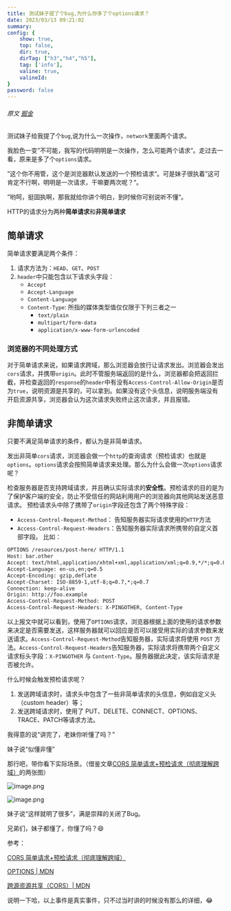 ```yaml
---
title: 测试妹子提了个bug,为什么你多了个options请求？
date: 2023/03/13 09:21:02
summary: 
config: {
    show: true,
    top: false,
    dir: true,
    dirTag: ["h3","h4","h5"],
    tag: ['info'],
    valine: true,
    valineId: 
}
password: false
---
```


###### 原文 [掘金](https://juejin.cn/post/7206264862657445947)

<div class="markdown-body cache"><p>测试妹子给我提了个<code>bug</code>,说为什么一次操作，<code>network</code>里面两个请求。</p>
<p>我脸色一变”不可能，我写的代码明明是一次操作，怎么可能两个请求“。走过去一看，原来是多了个<code>options</code>请求。</p>
<p>”这个你不用管，这个是浏览器默认发送的一个预检请求“。可是妹子很执着”这可肯定不行啊，明明是一次请求，干嘛要两次呢？“。</p>
<p>”哟呵，挺固执啊，那我就给你讲个明白，到时候你可别说听不懂“。</p>
<p>HTTP的请求分为两种<strong>简单请求</strong>和<strong>非简单请求</strong></p>


## 简单请求

            
<p>简单请求要满足两个条件：</p>
<ol>
<li>请求方法为：<code>HEAD</code>、<code>GET</code>、<code>POST</code></li>
<li><code>header</code>中只能包含以下请求头字段：
<ul>
<li><code>Accept</code></li>
<li><code>Accept-Language</code></li>
<li><code>Content-Language</code></li>
<li><code>Content-Type</code>: 所指的媒体类型值仅仅限于下列三者之一
<ul>
<li><code>text/plain</code></li>
<li><code>multipart/form-data</code></li>
<li><code>application/x-www-form-urlencoded</code></li>
</ul>
</li>
</ul>
</li>
</ol>


### 浏览器的不同处理方式

            
<p>对于简单请求来说，如果请求跨域，那么浏览器会放行让请求发出。浏览器会发出<code>cors</code>请求，并携带<code>origin</code>。此时不管服务端返回的是什么，浏览器都会把返回拦截，并检查返回的<code>response</code>的<code>header</code>中有没有<code>Access-Control-Allow-Origin</code>是否为<code>true</code>，说明资源是共享的，可以拿到。如果没有这个头信息，说明服务端没有开启资源共享，浏览器会认为这次请求失败终止这次请求，并且报错。</p>


## 非简单请求

            
<p>只要不满足简单请求的条件，都认为是非简单请求。</p>
<p>发出非简单<code>cors</code>请求，浏览器会做一个<code>http</code>的查询请求（预检请求）也就是<code>options</code>。<code>options</code>请求会按照简单请求来处理。那么为什么会做一次<code>options</code>请求呢？</p>
<p>检查服务器是否支持跨域请求，并且确认实际请求的<strong>安全性</strong>。预检请求的目的是为了保护客户端的安全，防止不受信任的网站利用用户的浏览器向其他网站发送恶意请求。
预检请求头中除了携带了<code>origin</code>字段还包含了两个特殊字段：</p>
<ul>
<li><code>Access-Control-Request-Method</code>： 告知服务器实际请求使用的<code>HTTP</code>方法</li>
<li><code>Access-Control-Request-Headers</code>：告知服务器实际请求所携带的自定义首部字段。
比如：</li>
</ul>


```html
OPTIONS /resources/post-here/ HTTP/1.1
Host: bar.other
Accept: text/html,application/xhtml+xml,application/xml;q=0.9,*/*;q=0.8
Accept-Language: en-us,en;q=0.5
Accept-Encoding: gzip,deflate
Accept-Charset: ISO-8859-1,utf-8;q=0.7,*;q=0.7
Connection: keep-alive
Origin: http://foo.example
Access-Control-Request-Method: POST
Access-Control-Request-Headers: X-PINGOTHER, Content-Type

```


<p>以上报文中就可以看到，使用了<code>OPTIONS</code>请求，浏览器根据上面的使用的请求参数来决定是否需要发送，这样服务器就可以回应是否可以接受用实际的请求参数来发送请求。<code>Access-Control-Request-Method</code>告知服务器，实际请求将使用&nbsp;<code>POST</code>&nbsp;方法。<code>Access-Control-Request-Headers</code>告知服务器，实际请求将携带两个自定义请求标头字段：<code>X-PINGOTHER</code>&nbsp;与&nbsp;<code>Content-Type</code>。服务器据此决定，该实际请求是否被允许。</p>
<p>什么时候会触发预检请求呢？</p>
<ol>
<li>发送跨域请求时，请求头中包含了一些非简单请求的头信息，例如自定义头（custom header）等；</li>
<li>发送跨域请求时，使用了 PUT、DELETE、CONNECT、OPTIONS、TRACE、PATCH等请求方法。</li>
</ol>
<p>我得意的说“讲完了，老妹你听懂了吗？”</p>
<p>妹子说“似懂非懂”</p>
<p>那行吧，带你看下实际场景。（借鉴文章<a href="https://link.juejin.cn?target=https%3A%2F%2Fgithub.com%2Famandakelake%2Fblog%2Fissues%2F62" target="_blank" title="https://github.com/amandakelake/blog/issues/62" ref="nofollow noopener noreferrer">CORS 简单请求+预检请求（彻底理解跨域）</a>的两张图）</p>
<p><img src="https://p1-juejin.byteimg.com/tos-cn-i-k3u1fbpfcp/67cf1327ec8649ab94342441cf4295e4~tplv-k3u1fbpfcp-zoom-in-crop-mark:3024:0:0:0.image?" alt="image.png" loading="lazy"></p>
<p><img src="https://p6-juejin.byteimg.com/tos-cn-i-k3u1fbpfcp/758d19be3575467bb53ccd8fd225b174~tplv-k3u1fbpfcp-zoom-in-crop-mark:3024:0:0:0.image?" alt="image.png" loading="lazy"></p>
<p>妹子说“这样就明了很多”，满是崇拜的关闭了Bug。</p>
<p>兄弟们，妹子都懂了，你懂了吗？😄</p>
<p>参考：</p>
<p><a href="https://link.juejin.cn?target=https%3A%2F%2Fgithub.com%2Famandakelake%2Fblog%2Fissues%2F62" target="_blank" title="https://github.com/amandakelake/blog/issues/62" ref="nofollow noopener noreferrer">CORS 简单请求+预检请求（彻底理解跨域）</a></p>
<p><a href="https://link.juejin.cn?target=https%3A%2F%2Fdeveloper.mozilla.org%2Fzh-CN%2Fdocs%2FWeb%2FHTTP%2FMethods%2FOPTIONS" target="_blank" title="https://developer.mozilla.org/zh-CN/docs/Web/HTTP/Methods/OPTIONS" ref="nofollow noopener noreferrer">OPTIONS | MDN</a></p>
<p><a href="https://link.juejin.cn?target=https%3A%2F%2Fdeveloper.mozilla.org%2Fzh-CN%2Fdocs%2FWeb%2FHTTP%2FCORS" target="_blank" title="https://developer.mozilla.org/zh-CN/docs/Web/HTTP/CORS" ref="nofollow noopener noreferrer">跨源资源共享（CORS）| MDN</a></p>
<p>说明一下哈，以上事件是真实事件，只不过当时讲的时候没有那么的详细，😂</p></div>
